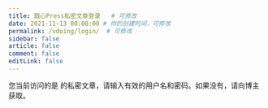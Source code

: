 ```yaml
---
title: 戬心Press私密文章登录   # 可修改
date: 2021-11-13 00:00:00 # 你的创建时间，可修改
permalink: /vdoing/login/  # 可修改
sidebar: false
article: false
comment: false
editLink: false
---
```


您当前访问的是 <Badge text="戬心Press" type="error" vertical="middle"/> 的私密文章，请输入有效的用户名和密码。如果没有，请向博主获取。

<ClientOnly>
  <Login/>
</ClientOnly>
